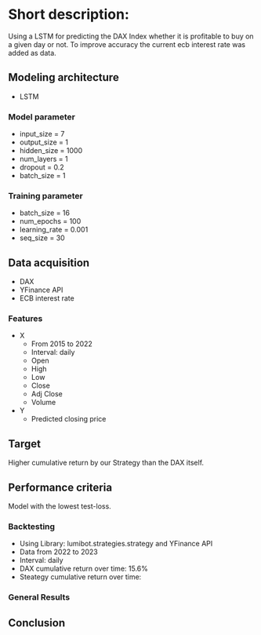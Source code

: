 # Short description: 

Using a LSTM for predicting the DAX Index whether it is profitable to buy on a given day or not. To improve accuracy the current ecb interest rate was added as data.

## Modeling architecture

- LSTM

### Model parameter

- input_size = 7
- output_size = 1
- hidden_size = 1000
- num_layers = 1
- dropout = 0.2
- batch_size = 1

### Training parameter

- batch_size = 16
- num_epochs = 100
- learning_rate = 0.001
- seq_size = 30

## Data acquisition

- DAX
- YFinance API
- ECB interest rate

### Features

- X
  - From 2015 to 2022
  - Interval: daily
  - Open
  - High
  - Low
  - Close
  - Adj Close
  - Volume
- Y
  - Predicted closing price

## Target

Higher cumulative return by our Strategy than the DAX itself.

## Performance criteria

Model with the lowest test-loss.

### Backtesting

- Using Library: lumibot.strategies.strategy and YFinance API
- Data from 2022 to 2023
- Interval: daily
- DAX cumulative return over time: 15.6%
- Steategy cumulative return over time:

### General Results

## Conclusion
